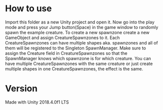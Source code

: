 # How to use

Import this folder as a new Unity project and open it. Now go into the play mode and press your Jump button(Space) in the game window to randomly spawn the example creature. To create a new spawnzone create a new GameObject and assign CreatureSpawnzones to it. Each CreatureSpawnzones can have multiple shapes aka. spawnzones and all of them will be registered to the Singleton SpawnManager. Make sure to assign the Creature field in CreatureSpawnzones so that the SpawnManager knows which spawnzone is for which creature. You can have multiple CreatureSpawnzones with the same creature or just create multiple shapes in one CreatureSpawnzones, the effect is the same.

# Version

Made with Unity 2018.4.0f1 LTS
